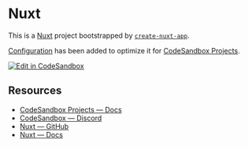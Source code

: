 # Nuxt

This is a [Nuxt](https://nuxtjs.org/) project bootstrapped by [`create-nuxt-app`](https://github.com/nuxt/create-nuxt-app).

[Configuration](https://docs.codesandbox.io/our-products/codesandbox-projects/configuration-overview) has been added to optimize it for [CodeSandbox Projects](https://codesandbox.io/p/dashboard).

[![Edit in CodeSandbox](https://assets.codesandbox.io/github/button-edit-lime.svg)](https://codesandbox.io/p/github/codesandbox/codesandbox-template-nuxt/main)

## Resources

- [CodeSandbox Projects — Docs](https://docs.codesandbox.io)
- [CodeSandbox — Discord](https://discord.gg/Ggarp3pX5H)
- [Nuxt — GitHub](https://github.com/nuxt/framework)
- [Nuxt — Docs](https://nuxtjs.org/docs)

